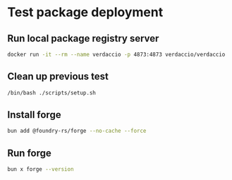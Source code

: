 # Test package deployment

## Run local package registry server

```bash
docker run -it --rm --name verdaccio -p 4873:4873 verdaccio/verdaccio
```

## Clean up previous test

```bash
/bin/bash ./scripts/setup.sh
```

## Install forge

```bash
bun add @foundry-rs/forge --no-cache --force
```

## Run forge

```bash
bun x forge --version
```
